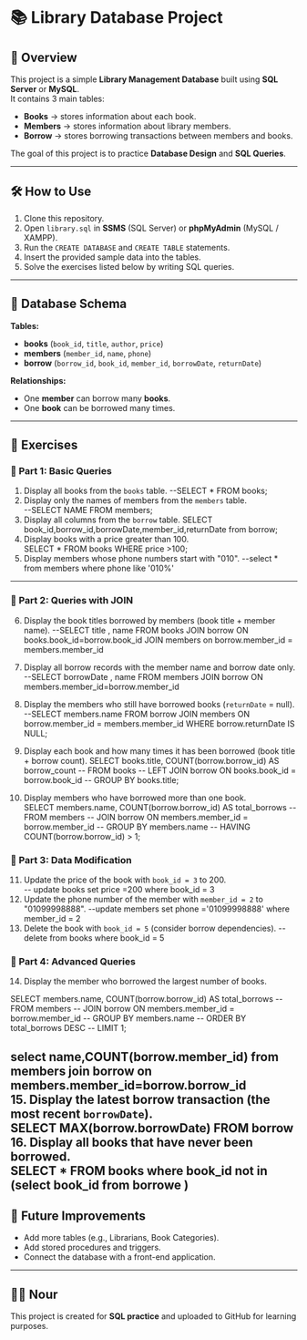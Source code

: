# 📚 Library Database Project

## 📌 Overview
This project is a simple **Library Management Database** built using **SQL Server** or **MySQL**.  
It contains 3 main tables:

- **Books** → stores information about each book.  
- **Members** → stores information about library members.  
- **Borrow** → stores borrowing transactions between members and books.  

The goal of this project is to practice **Database Design** and **SQL Queries**.

---

## 🛠️ How to Use
1. Clone this repository.  
2. Open `library.sql` in **SSMS** (SQL Server) or **phpMyAdmin** (MySQL / XAMPP).  
3. Run the `CREATE DATABASE` and `CREATE TABLE` statements.  
4. Insert the provided sample data into the tables.  
5. Solve the exercises listed below by writing SQL queries.  

---

## 📝 Database Schema
**Tables:**
- **books** (`book_id`, `title`, `author`, `price`)  
- **members** (`member_id`, `name`, `phone`)  
- **borrow** (`borrow_id`, `book_id`, `member_id`, `borrowDate`, `returnDate`)  

**Relationships:**
- One **member** can borrow many **books**.  
- One **book** can be borrowed many times.  

---

## 🎯 Exercises

### 🔹 Part 1: Basic Queries
1. Display all books from the `books` table. 
--SELECT * FROM books;
2. Display only the names of members from the `members` table.  
--SELECT NAME FROM members;
3. Display all columns from the `borrow` table.
SELECT book_id,borrow_id,borrowDate,member_id,returnDate from borrow;
4. Display books with a price greater than 100.  
SELECT * FROM books WHERE price >100;
5. Display members whose phone numbers start with "010".
--select * from members where phone like '010%'
-------------  

### 🔹 Part 2: Queries with JOIN
6. Display the book titles borrowed by members (book title + member name).
  --SELECT title , name FROM books JOIN borrow ON books.book_id=borrow.book_id JOIN members on borrow.member_id = members.member_id
7. Display all borrow records with the member name and borrow date only.
  --SELECT borrowDate , name FROM members JOIN borrow ON members.member_id=borrow.member_id 
8. Display the members who still have borrowed books (`returnDate` = null).
  --SELECT members.name 
FROM borrow 
JOIN members ON borrow.member_id = members.member_id
WHERE borrow.returnDate IS NULL;

9. Display each book and how many times it has been borrowed (book title + borrow count). 
SELECT books.title, COUNT(borrow.borrow_id) AS borrow_count
-- FROM books
-- LEFT JOIN borrow ON books.book_id = borrow.book_id
-- GROUP BY books.title;
10. Display members who have borrowed more than one book.  
 SELECT members.name, COUNT(borrow.borrow_id) AS total_borrows
-- FROM members
-- JOIN borrow ON members.member_id = borrow.member_id
-- GROUP BY members.name
-- HAVING COUNT(borrow.borrow_id) > 1;
### 🔹 Part 3: Data Modification
11. Update the price of the book with `book_id = 3` to 200.  
-- update books set price =200 where book_id = 3
12. Update the phone number of the member with `member_id = 2` to "01099998888". 
--update members set phone ='01099998888' where member_id = 2
13. Delete the book with `book_id = 5` (consider borrow dependencies). 
--delete from  books where book_id = 5 

### 🔹 Part 4: Advanced Queries
14. Display the member who borrowed the largest number of books.

SELECT members.name, COUNT(borrow.borrow_id) AS total_borrows
-- FROM members
-- JOIN borrow ON members.member_id = borrow.member_id
-- GROUP BY members.name
-- ORDER BY total_borrows DESC
-- LIMIT 1;

select name,COUNT(borrow.member_id) from members join borrow on members.member_id=borrow.borrow_id  
15. Display the latest borrow transaction (the most recent `borrowDate`).  
SELECT MAX(borrow.borrowDate)  FROM borrow 
16. Display all books that have never been borrowed.  
SELECT *  FROM books where book_id not in (select book_id from borrowe )
---

## 🚀 Future Improvements
- Add more tables (e.g., Librarians, Book Categories).  
- Add stored procedures and triggers.  
- Connect the database with a front-end application.  

---

## 🧑‍💻 Nour
This project is created for **SQL practice** and uploaded to GitHub for learning purposes.  
